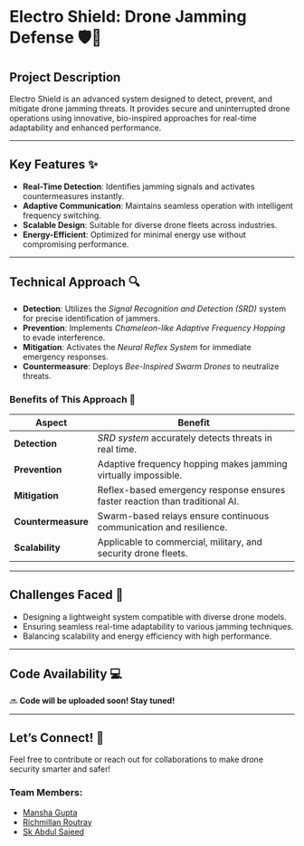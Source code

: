 # Electro Shield: Drone Jamming Defense 🛡️🚁  

## Project Description  
Electro Shield is an advanced system designed to detect, prevent, and mitigate drone jamming threats. It provides secure and uninterrupted drone operations using innovative, bio-inspired approaches for real-time adaptability and enhanced performance.  

---

## Key Features ✨  
- **Real-Time Detection**: Identifies jamming signals and activates countermeasures instantly.  
- **Adaptive Communication**: Maintains seamless operation with intelligent frequency switching.  
- **Scalable Design**: Suitable for diverse drone fleets across industries.  
- **Energy-Efficient**: Optimized for minimal energy use without compromising performance.  

---

## Technical Approach 🔍  
- **Detection**: Utilizes the *Signal Recognition and Detection (SRD)* system for precise identification of jammers.  
- **Prevention**: Implements *Chameleon-like Adaptive Frequency Hopping* to evade interference.  
- **Mitigation**: Activates the *Neural Reflex System* for immediate emergency responses.  
- **Countermeasure**: Deploys *Bee-Inspired Swarm Drones* to neutralize threats.  

### Benefits of This Approach 🌟  

| **Aspect**          | **Benefit**                                                                 |
|----------------------|-----------------------------------------------------------------------------|
| **Detection**        | *SRD system* accurately detects threats in real time.                      |
| **Prevention**       | Adaptive frequency hopping makes jamming virtually impossible.             |
| **Mitigation**       | Reflex-based emergency response ensures faster reaction than traditional AI.|
| **Countermeasure**   | Swarm-based relays ensure continuous communication and resilience.          |
| **Scalability**      | Applicable to commercial, military, and security drone fleets.             |  

---

## Challenges Faced 🚧  
- Designing a lightweight system compatible with diverse drone models.  
- Ensuring seamless real-time adaptability to various jamming techniques.  
- Balancing scalability and energy efficiency with high performance.  

---

## Code Availability 💻  
🔜 **Code will be uploaded soon! Stay tuned!**  

---  

## Let’s Connect! 🤝  
Feel free to contribute or reach out for collaborations to make drone security smarter and safer!  

### Team Members:  
- [Mansha Gupta](https://linkedin.com/in/mansha-gupta-3b152427b)  
- [Richmillan Routray](https://linkedin.com/in/richmillan-routray-31398732b)  
- [Sk Abdul Sajeed](https://linkedin.com/in/sk-abdul-sajeed-231187223)  

